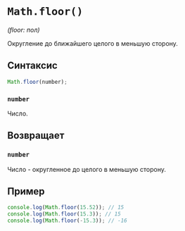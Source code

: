 # `Math.floor()`

*(floor: пол)*

Округление до ближайшего целого в меньшую сторону.

## Синтаксис

```js
Math.floor(number);
```

### `number`

Число.

## Возвращает

### `number`

Число - округленное до целого в меньшую сторону.

## Пример

```js
console.log(Math.floor(15.52)); // 15
console.log(Math.floor(15.3)); // 15
console.log(Math.floor(-15.3)); // -16
```
